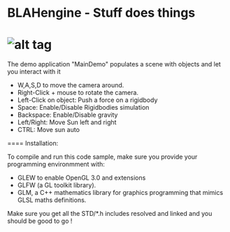 BLAHengine - Stuff does things
===================================

![alt tag](https://raw.github.com/vingt-2/BLAengine/master/illustration.bmp)
=====

The demo application "MainDemo" populates a scene with objects and let you interact with it

* W,A,S,D to move the camera around.
* Right-Click + mouse to rotate the camera.
* Left-Click on object: Push a force on a rigidbody
* Space: Enable/Disable Rigidbodies simulation
* Backspace: Enable/Disable gravity
* Left/Right: Move Sun left and right
* CTRL: Move sun auto

====
Installation:

To compile and run this code sample, make sure you provide your programming environmment with:
* GLEW to enable OpenGL 3.0 and extensions
* GLFW (a GL toolkit library).
* GLM, a C++ mathematics library for graphics programming that mimics GLSL maths definitions.

Make sure you get all the STD/*.h includes resolved and linked and you should be good to go ! 

